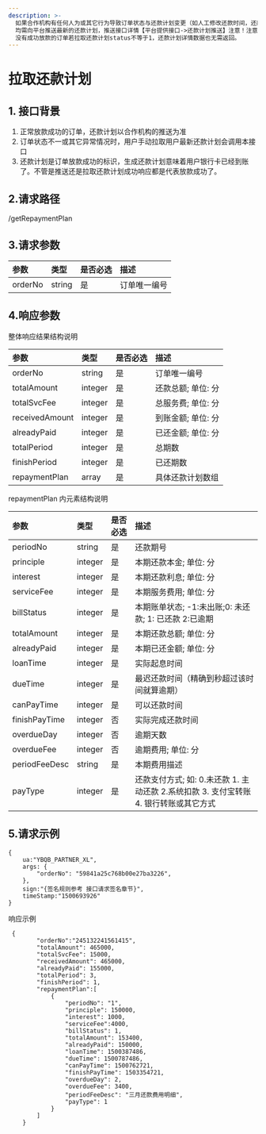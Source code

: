 ```yaml
---
description: >-
  如果合作机构有任何人为或其它行为导致订单状态与还款计划变更（如人工修改还款时间，还款金额，订单延期操作，）
  均需向平台推送最新的还款计划，推送接口详情【平台提供接口->还款计划推送】注意！注意！注意！
  没有成功放款的订单若拉取还款计划status不等于1，还款计划详情数据也无需返回。
---
```


# 拉取还款计划



## 1. 接口背景 <a id="&#x63A5;&#x53E3;&#x80CC;&#x666F;"></a>

1. 正常放款成功的订单，还款计划以合作机构的推送为准
2. 订单状态不一或其它异常情况时，用户手动拉取用户最新还款计划会调用本接口
3. 还款计划是订单放款成功的标识，生成还款计划意味着用户银行卡已经到账了。不管是推送还是拉取还款计划成功响应都是代表放款成功了。

## 2.请求路径

 /getRepaymentPlan

## 3.请求参数 <a id="&#x8BF7;&#x6C42;&#x53C2;&#x6570;"></a>

| 参数 | 类型 | 是否必选 | 描述 |
| :--- | :--- | :--- | :--- |
| orderNo | string | 是 | 订单唯一编号 |

## 4.响应参数

整体响应结果结构说明  


| 参数 | 类型 | 是否必选 | 描述 |
| :--- | :--- | :--- | :--- |
| orderNo | string | 是 | 订单唯一编号 |
| totalAmount | integer | 是 | 还款总额; 单位: 分 |
| totalSvcFee | integer | 是 | 总服务费; 单位: 分 |
| receivedAmount | integer | 是 | 到账金额; 单位: 分 |
| alreadyPaid | integer | 是 | 已还金额; 单位: 分 |
| totalPeriod | integer | 是 | 总期数 |
| finishPeriod | integer | 是 | 已还期数 |
| repaymentPlan | array | 是 | 具体还款计划数组 |

repaymentPlan 内元素结构说明

| 参数 | 类型 | 是否必选 | 描述 |
| :--- | :--- | :--- | :--- |
| periodNo | string | 是 | 还款期号 |
| principle | integer | 是 | 本期还款本金; 单位: 分 |
| interest | integer | 是 | 本期还款利息; 单位: 分 |
| serviceFee | integer | 是 | 本期服务费用; 单位: 分 |
| billStatus | integer | 是 | 本期账单状态;  -1:未出账;0: 未还款; 1: 已还款 2:已逾期 |
| totalAmount | integer | 是 | 本期还款总额; 单位: 分 |
| alreadyPaid | integer | 是 | 本期已还金额; 单位: 分 |
| loanTime | integer | 是 | 实际起息时间 |
| dueTime | integer | 是 | 最迟还款时间（精确到秒超过该时间就算逾期） |
| canPayTime | integer | 是 | 可以还款时间 |
| finishPayTime | integer | 否 | 实际完成还款时间 |
| overdueDay | integer | 否 | 逾期天数 |
| overdueFee | integer | 否 | 逾期费用; 单位: 分 |
| periodFeeDesc | string | 是 | 本期费用描述 |
| payType | integer | 是 | 还款支付方式; 如: 0.未还款 1. 主动还款 2.系统扣款 3. 支付宝转账 4. 银行转账或其它方式 |

## 5.请求示例 <a id="&#x8BF7;&#x6C42;&#x793A;&#x4F8B;"></a>

```text
{
    ua:"YBQB_PARTNER_XL",
    args: { 
        "orderNo": "59841a25c768b00e27ba3226", 
    },
    sign:"{签名规则参考 接口请求签名章节}",
    timeStamp:"1500693926"
}
```

响应示例



```text
 {
        "orderNo":"245132241561415",    
        "totalAmount": 465000,  
        "totalSvcFee": 15000,   
        "receivedAmount": 465000,   
        "alreadyPaid": 155000,    
        "totalPeriod": 3,
        "finishPeriod": 1,
        "repaymentPlan":[
            {
                "periodNo": "1",
                "principle": 150000,
                "interest": 1000,
                "serviceFee":4000,
                "billStatus": 1, 
                "totalAmount": 153400,
                "alreadyPaid": 150000,
                "loanTime": 1500387486, 
                "dueTime": 1500787486,
                "canPayTime": 1500762721,
                "finishPayTime": 1503354721,
                "overdueDay": 2,
                "overdueFee": 3400,
                "periodFeeDesc": "三月还款费用明细", 
                "payType": 1
            }
        ]
    }
```

